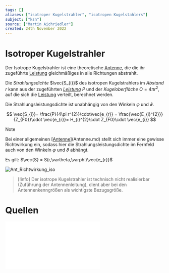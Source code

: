 ```yaml
---
tags: []
aliases: ["isotroper Kugelstrahler", "isotropen Kugelstahlers"]
subject: ["ksn"]
source: ["Martin Aichriedler"]
created: 24th November 2022
---
```


# Isotroper Kugelstrahler

Der Isotrope Kugelstrahler ist eine theoretische [Antenne](Antenne.md), die die ihr zugeführte [Leistung](../../physik/Elektrische%20Leistung.md) gleichmäßiges in alle Richtungen abstrahlt.

Die *Strahlungsdichte* $\vec{S_{i}}$ des isotropen Kugelstrahlers im *Abstand* $r$ kann aus der zugeführten *[Leistung](../../physik/Elektrische%20Leistung.md)* $P$ und der *Kugeloberfläche* $O = 4\pi r^{2}$, auf die sich die [Leistung](../../physik/Elektrische%20Leistung.md) verteilt, berechnet werden.

Die Strahlungsleistungsdichte ist unabhängig von den Winkeln $\varphi$ und $\vartheta$.

$$
\vec{S_{i}}= \frac{P}{4\pi r^{2}}\cdot\vec{e_{r}} = \frac{\vec{E_{i}^{2}}}{Z_{F0}}\cdot \vec{e_{r}}= H_{i}^{2}\cdot Z_{F0}\cdot \vec{e_{i}}
$$

> [!note] 
> Bei einer allgemeinen [[Antenne](Antenne.md)](Antenne.md) stellt sich immer eine gewisse Richtwirkung ein, sodass hier die Strahlungsleistungsdichte im Fernfeld auch von den Winkeln $\varphi$ und $\vartheta$ abhängt.

Es gilt: $\vec{S} = S(r,\vartheta,\varphi)\vec{e_{r}}$

![Ant_Richtwirkung_iso](../assets/Ant_Richtwirkung_iso.png)

> [!info] Der isotrope Kugelstrahler ist technisch nicht realisierbar (Zuführung der Antennenleitung), dient aber bei den Antennenkenngrößen als wichtigste Bezugsgröße.

# Quellen
![Gustrau](../assets/Gustrau.pdf)